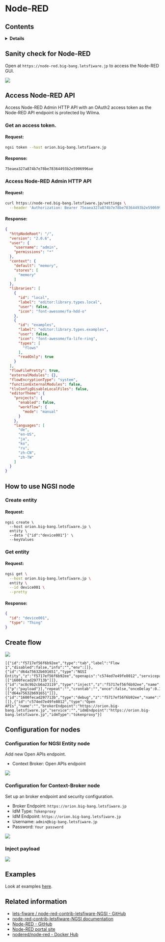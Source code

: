 # Node-RED

## Contents

<details>
<summary><strong>Details</strong></summary>

-   [Sanity check for Node-RED](#sanity-check-node-red)
-   [Access Node-RED API](#access-node-red-api)
-   [How to use NGSI node](#how-to-use-ngsi-node)
-   [Configration for Context-Broker node](#configration-for-context-broker-node)
-   [Examples](#examples)
-   [Related information](#related-information)

</details>

## Sanity check for Node-RED

Open at `https://node-red.big-bang.letsfiware.jp` to access the Node-RED GUI.

![](https://raw.githubusercontent.com/lets-fiware/FIWARE-Big-Bang/gh-pages/images/node-red/node-red-sign-in.png)

## Access Node-RED API

Access Node-RED Admin HTTP API with an OAuth2 access token as the Node-RED API endpoint is
protected by Wilma.

### Get an access token.

#### Request:

```bash
ngsi token --host orion.big-bang.letsfiware.jp
```

#### Response:

```text
75eaea327a874b7e78be78364493b2e5906996ae
```

### Access Node-RED Admin HTTP API

#### Request:

```bash
curl https://node-red.big-bang.letsfiware.jp/settings \
  --header 'Authorization: Bearer 75eaea327a874b7e78be78364493b2e5906996ae'
```

#### Response:

```json
{
  "httpNodeRoot": "/",
  "version": "2.0.6",
  "user": {
    "username": "admin",
    "permissions": "*"
  },
  "context": {
    "default": "memory",
    "stores": [
      "memory"
    ]
  },
  "libraries": [
    {
      "id": "local",
      "label": "editor:library.types.local",
      "user": false,
      "icon": "font-awesome/fa-hdd-o"
    },
    {
      "id": "examples",
      "label": "editor:library.types.examples",
      "user": false,
      "icon": "font-awesome/fa-life-ring",
      "types": [
        "flows"
      ],
      "readOnly": true
    }
  ],
  "flowFilePretty": true,
  "externalModules": {},
  "flowEncryptionType": "system",
  "functionExternalModules": false,
  "tlsConfigDisableLocalFiles": false,
  "editorTheme": {
    "projects": {
      "enabled": false,
      "workflow": {
        "mode": "manual"
      }
    },
    "languages": [
      "de",
      "en-US",
      "ja",
      "ko",
      "ru",
      "zh-CN",
      "zh-TW"
    ]
  }
}
```

## How to use NGSI node

### Create entity

#### Request:

```
ngsi create \
  --host orion.big-bang.letsfiware.jp \
  entity \
  --data '{"id":"device001"}' \
  --keyValues
```

### Get entity

#### Request:

```bash
ngsi get \
  --host orion.big-bang.letsfiware.jp \
  entity \
  --id device001 \
  --pretty
```

#### Response:

```json
{
  "id": "device001",
  "type": "Thing"
}
```

## Create flow

![](https://raw.githubusercontent.com/lets-fiware/FIWARE-Big-Bang/gh-pages/images/node-red/node-red-001.png)

```
[{"id":"f5717ef56f6b92ee","type":"tab","label":"Flow 1","disabled":false,"info":"","env":[]},{"id":"d64a75632b691651","type":"NGSI Entity","z":"f5717ef56f6b92ee","openapis":"c574ed7e49fe8012","servicepath":"/","mode":"normalized","entitytype":"","attrs":"","x":410,"y":100,"wires":[["1600fecad297713b"]]},{"id":"ac8c9b2cb6a23119","type":"inject","z":"f5717ef56f6b92ee","name":"","props":[{"p":"payload"}],"repeat":"","crontab":"","once":false,"onceDelay":0.1,"topic":"","payload":"device001","payloadType":"str","x":240,"y":100,"wires":[["d64a75632b691651"]]},{"id":"1600fecad297713b","type":"debug","z":"f5717ef56f6b92ee","name":"","active":true,"tosidebar":true,"console":false,"tostatus":false,"complete":"false","statusVal":"","statusType":"auto","x":590,"y":100,"wires":[]},{"id":"c574ed7e49fe8012","type":"Open APIs","name":"","brokerEndpoint":"https://orion.big-bang.letsfiware.jp","service":"","idmEndpoint":"https://orion.big-bang.letsfiware.jp","idmType":"tokenproxy"}]
```

## Configuration for nodes

### Configuration for NGSI Entity node

Add new Open APIs endpoint.

-   Context Broker: Open APIs endpoint

![](https://raw.githubusercontent.com/lets-fiware/FIWARE-Big-Bang/gh-pages/images/node-red/node-red-002.png)

### Configuration for Context-Broker node

Set up an broker endpoint and security configuration.

-   Broker Endpoint: `https://orion.big-bang.letsfiware.jp`
-   IdM Type: `Tokenproxy`
-   IdM Endpoint: `https://orion.big-bang.letsfiware.jp`
-   Username: `admin@big-bang.letsfiware.jp`
-   Password: `Your password`

![](https://raw.githubusercontent.com/lets-fiware/FIWARE-Big-Bang/gh-pages/images/node-red/node-red-003.png)

### Inject payload

![](https://raw.githubusercontent.com/lets-fiware/FIWARE-Big-Bang/gh-pages/images/node-red/node-red-004.png)

## Examples

Look at examples [here](https://github.com/lets-fiware/FIWARE-Big-Bang/tree/main/examples/node-red).

## Related information

-   [lets-fiware / node-red-contrib-letsfiware-NGSI - GitHub](https://github.com/lets-fiware/node-red-contrib-letsfiware-NGSI)
-   [node-red-contrib-letsfiware-NGSI documentation](https://node-red-contrib-letsfiware-ngsi.letsfiware.jp/)
-   [Node-RED - GitHub](https://github.com/node-red/node-red)
-   [Node-RED portal site](https://nodered.org/)
-   [nodered/node-red - Docker Hub](https://hub.docker.com/r/nodered/node-red)
